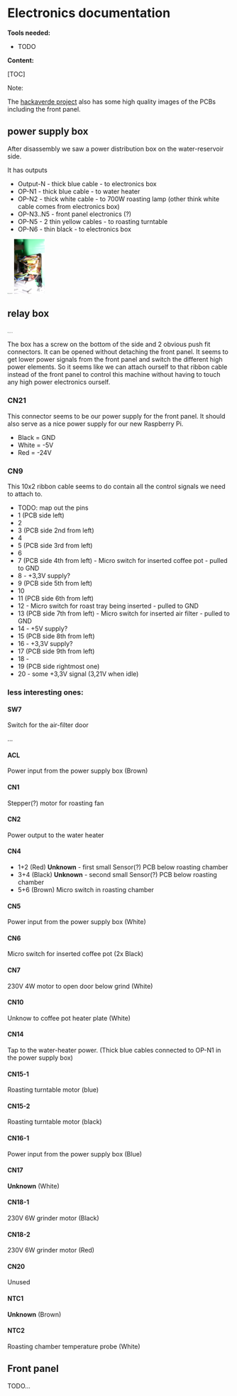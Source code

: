 # Electronics documentation
**Tools needed:**

- TODO

**Content:**

[TOC]

Note:

The [hackaverde project](https://github.com/PostalBlab/hackaverde/tree/master/images) also has some high quality images of the PCBs including the front panel.

## power supply box

After disassembly we saw a power distribution box on the water-reservoir side.

It has outputs

* Output-N - thick blue cable - to electronics box
* OP-N1 - thick blue cable - to water heater
* OP-N2 - thick white cable - to 700W roasting lamp (other think white cable comes from electronics box)
* OP-N3..N5 - front panel electronics (?)
* OP-N5 - 2 thin yellow cables - to roasting turntable
* OP-N6 - thin black - to electronics box



<img src="..\Bonaverde_disassembly\opened_left.JPG" alt="opened_left" style="zoom:12%;" />

<img src="..\Bonaverde_disassembly\opened_power_electronics_box.JPG" alt="opened_power_electronics_box" style="zoom:12%;" />

## relay box

<img src="..\Bonaverde_disassembly\opened_right.JPG" alt="opened_right" style="zoom:12%;" />

The box has a screw on the bottom of the side and 2 obvious push fit connectors.
It can be opened without detaching the front panel.
It seems to get lower power signals from the front panel and switch the different high power elements.
So it seems like we can attach ourself to that ribbon cable instead of the front panel to control this machine without having to touch any high power electronics ourself.

### CN21

This connector seems to be our power supply for the front panel.
It should also serve as a nice power supply for our new Raspberry Pi.

* Black = GND
* White = -5V
* Red = -24V

### CN9

This 10x2 ribbon cable seems to do contain all the control signals we need to attach to.

* TODO: map out the pins
* 1 (PCB side left)
* 2
* 3 (PCB side 2nd from left)
* 4 
* 5 (PCB side 3rd from left)
* 6 
* 7 (PCB side 4th from left) - Micro switch for inserted coffee pot  - pulled to GND
* 8 - +3,3V supply?
* 9 (PCB side 5th from left)
* 10
* 11 (PCB side 6th from left)
* 12 - Micro switch for roast tray being inserted  - pulled to GND
* 13 (PCB side 7th from left) - Micro switch for inserted air filter  - pulled to GND
* 14 - +5V supply?
* 15 (PCB side 8th from left)
* 16 - +3,3V supply?
* 17 (PCB side 9th from left)
* 18 -
* 19 (PCB side rightmost one)
* 20 - some +3,3V signal (3,21V when idle)

### less interesting ones:

#### SW7

Switch for the air-filter door

...

#### ACL

Power input from the power supply box (Brown)

#### CN1

Stepper(?) motor for roasting fan

#### CN2

Power output to the water heater

#### CN4

* 1+2 (Red) **Unknown** - first small Sensor(?) PCB below roasting chamber
* 3+4 (Black) **Unknown** - second small Sensor(?) PCB below roasting chamber
* 5+6 (Brown) Micro switch in roasting chamber

#### CN5

Power input from the power supply box (White)

#### CN6

Micro switch for inserted coffee pot (2x Black)

#### CN7

230V 4W motor to open door below grind (White)

#### CN10

Unknow to coffee pot heater plate (White)

#### CN14

Tap to the water-heater power. 
(Thick blue cables connected to OP-N1 in the power supply box)

#### CN15-1

Roasting turntable motor (blue)

#### CN15-2

Roasting turntable motor (black)

#### CN16-1

Power input from the power supply box (Blue)

#### CN17

**Unknown** (White)

#### CN18-1

230V 6W grinder motor (Black) 

#### CN18-2

230V 6W grinder motor (Red)

#### CN20

Unused

#### NTC1

**Unknown** (Brown)

#### NTC2

Roasting chamber temperature probe (White)

## Front panel

TODO...
